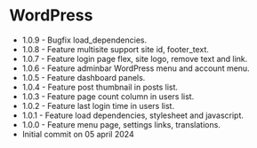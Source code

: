 # WordPress
- 1.0.9 - Bugfix load_dependencies.
- 1.0.8 - Feature multisite support site id, footer_text.
- 1.0.7 - Feature login page flex, site logo, remove text and link.
- 1.0.6 - Feature adminbar WordPress menu and account menu.
- 1.0.5 - Feature dashboard panels.
- 1.0.4 - Feature post thumbnail in posts list.
- 1.0.3 - Feature page count column in users list.
- 1.0.2 - Feature last login time in users list.
- 1.0.1 - Feature load dependencies, stylesheet and javascript.
- 1.0.0 - Feature menu page, settings links, translations. 
- Initial commit on 05 april 2024
 
